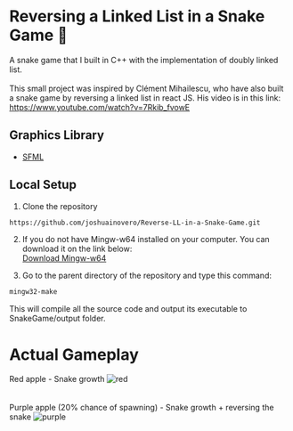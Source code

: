 # Reversing a Linked List in a Snake Game :snake: #
A snake game that I built in C++ with the implementation of doubly linked list.<br></br>
This small project was inspired by Clément Mihailescu, who have also built a snake game by reversing
a linked list in react JS. His video is in this link: https://www.youtube.com/watch?v=7Rkib_fvowE

## Graphics Library ##
- <a href="https://github.com/SFML/SFML">SFML</a>

## Local Setup ##
1. Clone the repository
```sh
https://github.com/joshuainovero/Reverse-LL-in-a-Snake-Game.git
```
2. If you do not have Mingw-w64 installed on your computer. You can download it on the link below: <br>
<a href="https://sourceforge.net/projects/mingw-w64/files/Toolchains%20targetting%20Win32/Personal%20Builds/mingw-builds/installer/mingw-w64-install.exe/download">Download Mingw-w64</a>

3. Go to the parent directory of the repository and type this command:
```sh
mingw32-make
```
This will compile all the source code and output its executable to SnakeGame/output folder.

# Actual Gameplay #
Red apple - Snake growth
![red](https://user-images.githubusercontent.com/78135477/125895090-9f05bf29-dc28-4919-b96e-cd45d73ec55b.png)
<br><br><br>
Purple apple (20% chance of spawning) - Snake growth + reversing the snake
![purple](https://user-images.githubusercontent.com/78135477/125894963-c2694c43-9692-48f6-93a3-289c695d7a87.png)

